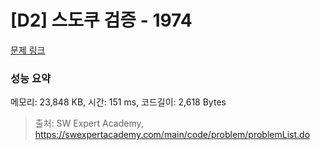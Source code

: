 # [D2] 스도쿠 검증 - 1974 

[문제 링크](https://swexpertacademy.com/main/code/problem/problemDetail.do?contestProbId=AV5Psz16AYEDFAUq) 

### 성능 요약

메모리: 23,848 KB, 시간: 151 ms, 코드길이: 2,618 Bytes



> 출처: SW Expert Academy, https://swexpertacademy.com/main/code/problem/problemList.do